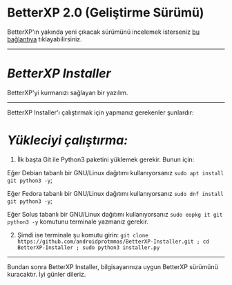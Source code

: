 
# **BetterXP 2.0 (Geliştirme Sürümü)**
BetterXP'ın  yakında yeni çıkacak sürümünü incelemek isterseniz [bu bağlantıya](https://github.com/androidprotmmas/BetterXP-Installer/tree/main/BetterXP) tıklayabilirsiniz.
__________________________________________________________________________________________________________________________________________________________________
# ***BetterXP Installer***
BetterXP'yi kurmanızı sağlayan bir yazılım.
__________________________________________________________________________________________________________________________________________________________________
BetterXP Installer'ı çalıştırmak için yapmanız gerekenler şunlardır:
# *Yükleciyi çalıştırma:*
1. İlk başta Git ile Python3 paketini yüklemek gerekir. Bunun için:

Eğer Debian tabanlı bir GNU/Linux dağıtımı kullanıyorsanız ```sudo apt install git python3 -y```; 

Eğer Fedora tabanlı bir GNU/Linux dağıtımı kullanıyorsanız ```sudo dnf install git python3 -y```; 

Eğer Solus tabanlı bir GNU/Linux dağıtımı kullanıyorsanız ```sudo eopkg it git python3 -y``` komutunu terminale yazmanız gerekir.

2. Şimdi ise terminale şu komutu girin: ```git clone https://github.com/androidprotmmas/BetterXP-Installer.git ; cd BetterXP-Installer ; sudo python3 installer.py```
__________________________________________________________________________________________________________________________________________________________________
Bundan sonra BetterXP Installer, bilgisayarınıza uygun BetterXP sürümünü kuracaktır. İyi günler dileriz.
